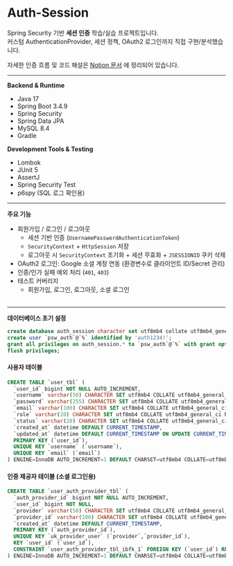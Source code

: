 # Auth-Session

Spring Security 기반 **세션 인증** 학습/실습 프로젝트입니다.  
커스텀 AuthenticationProvider, 세션 정책, OAuth2 로그인까지 직접 구현/분석했습니다.  

자세한 인증 흐름 및 코드 해설은 [Notion 문서](https://northern-mongoose-47b.notion.site/Auth-Project-257d351413c08020a87fe17fbf4dcae3?pvs=74) 에 정리되어 있습니다.

---

**Backend & Runtime**
- Java 17
- Spring Boot 3.4.9
- Spring Security
- Spring Data JPA
- MySQL 8.4
- Gradle

**Development Tools & Testing**
- Lombok
- JUnit 5
- AssertJ
- Spring Security Test
- p6spy (SQL 로그 확인용)
---

**주요 기능**
- 회원가입 / 로그인 / 로그아웃
  - 세션 기반 인증 (`UsernamePasswordAuthenticationToken`)
  - `SecurityContext` + `HttpSession` 저장
  - 로그아웃 시 `SecurityContext` 초기화 + 세션 무효화 + `JSESSIONID` 쿠키 삭제
- OAuth2 로그인: Google 소셜 계정 연동 (환경변수로 클라이언트 ID/Secret 관리)
- 인증/인가 실패 예외 처리 (`401`, `403`)
- 테스트 커버리지
  - 회원가입, 로그인, 로그아웃, 소셜 로그인<br><br>
---

**데이터베이스 초기 설정**
```sql
create database auth_session character set utf8mb4 collate utf8mb4_general_ci;
create user `psw_auth`@`%` identified by 'auth1234!';
grant all privileges on auth_session.* to `psw_auth`@`%` with grant option;
flush privileges;
```


#### 사용자 테이블
```sql
CREATE TABLE `user_tbl` (
  `user_id` bigint NOT NULL AUTO_INCREMENT,
  `username` varchar(50) CHARACTER SET utf8mb4 COLLATE utf8mb4_general_ci NOT NULL,
  `password` varchar(255) CHARACTER SET utf8mb4 COLLATE utf8mb4_general_ci NOT NULL,
  `email` varchar(100) CHARACTER SET utf8mb4 COLLATE utf8mb4_general_ci DEFAULT NULL,
  `role` varchar(20) CHARACTER SET utf8mb4 COLLATE utf8mb4_general_ci NOT NULL DEFAULT 'USER',
  `status` varchar(20) CHARACTER SET utf8mb4 COLLATE utf8mb4_general_ci NOT NULL DEFAULT 'ACTIVE',
  `created_at` datetime DEFAULT CURRENT_TIMESTAMP,
  `updated_at` datetime DEFAULT CURRENT_TIMESTAMP ON UPDATE CURRENT_TIMESTAMP,
  PRIMARY KEY (`user_id`),
  UNIQUE KEY `username` (`username`),
  UNIQUE KEY `email` (`email`)
) ENGINE=InnoDB AUTO_INCREMENT=1 DEFAULT CHARSET=utf8mb4 COLLATE=utf8mb4_general_ci;
```

#### 인증 제공자 테이블 (소셜 로그인용)
```sql
CREATE TABLE `user_auth_provider_tbl` (
  `auth_provider_id` bigint NOT NULL AUTO_INCREMENT,
  `user_id` bigint NOT NULL,
  `provider` varchar(50) CHARACTER SET utf8mb4 COLLATE utf8mb4_general_ci NOT NULL,
  `provider_id` varchar(100) CHARACTER SET utf8mb4 COLLATE utf8mb4_general_ci NOT NULL,
  `created_at` datetime DEFAULT CURRENT_TIMESTAMP,
  PRIMARY KEY (`auth_provider_id`),
  UNIQUE KEY `uk_provider_user` (`provider`,`provider_id`),
  KEY `user_id` (`user_id`),
  CONSTRAINT `user_auth_provider_tbl_ibfk_1` FOREIGN KEY (`user_id`) REFERENCES `user_tbl` (`user_id`) ON DELETE CASCADE
) ENGINE=InnoDB AUTO_INCREMENT=1 DEFAULT CHARSET=utf8mb4 COLLATE=utf8mb4_general_ci;
```
